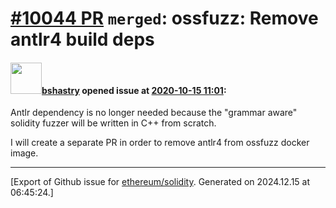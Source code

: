 # [\#10044 PR](https://github.com/ethereum/solidity/pull/10044) `merged`: ossfuzz: Remove antlr4 build deps

#### <img src="https://avatars.githubusercontent.com/u/2388185?v=4" width="50">[bshastry](https://github.com/bshastry) opened issue at [2020-10-15 11:01](https://github.com/ethereum/solidity/pull/10044):

Antlr dependency is no longer needed because the "grammar aware" solidity fuzzer will be written in C++ from scratch.

I will create a separate PR in order to remove antlr4 from ossfuzz docker image.




-------------------------------------------------------------------------------



[Export of Github issue for [ethereum/solidity](https://github.com/ethereum/solidity). Generated on 2024.12.15 at 06:45:24.]
